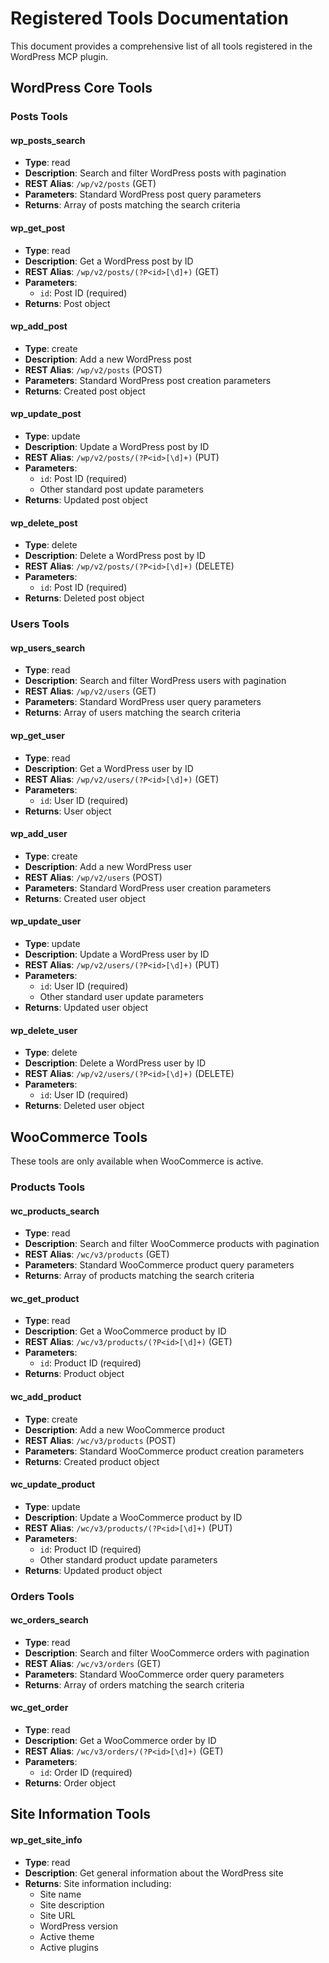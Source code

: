 # Registered Tools Documentation

This document provides a comprehensive list of all tools registered in the WordPress MCP plugin.

## WordPress Core Tools

### Posts Tools

#### wp_posts_search

- **Type**: read
- **Description**: Search and filter WordPress posts with pagination
- **REST Alias**: `/wp/v2/posts` (GET)
- **Parameters**: Standard WordPress post query parameters
- **Returns**: Array of posts matching the search criteria

#### wp_get_post

- **Type**: read
- **Description**: Get a WordPress post by ID
- **REST Alias**: `/wp/v2/posts/(?P<id>[\d]+)` (GET)
- **Parameters**:
  - `id`: Post ID (required)
- **Returns**: Post object

#### wp_add_post

- **Type**: create
- **Description**: Add a new WordPress post
- **REST Alias**: `/wp/v2/posts` (POST)
- **Parameters**: Standard WordPress post creation parameters
- **Returns**: Created post object

#### wp_update_post

- **Type**: update
- **Description**: Update a WordPress post by ID
- **REST Alias**: `/wp/v2/posts/(?P<id>[\d]+)` (PUT)
- **Parameters**:
  - `id`: Post ID (required)
  - Other standard post update parameters
- **Returns**: Updated post object

#### wp_delete_post

- **Type**: delete
- **Description**: Delete a WordPress post by ID
- **REST Alias**: `/wp/v2/posts/(?P<id>[\d]+)` (DELETE)
- **Parameters**:
  - `id`: Post ID (required)
- **Returns**: Deleted post object

### Users Tools

#### wp_users_search

- **Type**: read
- **Description**: Search and filter WordPress users with pagination
- **REST Alias**: `/wp/v2/users` (GET)
- **Parameters**: Standard WordPress user query parameters
- **Returns**: Array of users matching the search criteria

#### wp_get_user

- **Type**: read
- **Description**: Get a WordPress user by ID
- **REST Alias**: `/wp/v2/users/(?P<id>[\d]+)` (GET)
- **Parameters**:
  - `id`: User ID (required)
- **Returns**: User object

#### wp_add_user

- **Type**: create
- **Description**: Add a new WordPress user
- **REST Alias**: `/wp/v2/users` (POST)
- **Parameters**: Standard WordPress user creation parameters
- **Returns**: Created user object

#### wp_update_user

- **Type**: update
- **Description**: Update a WordPress user by ID
- **REST Alias**: `/wp/v2/users/(?P<id>[\d]+)` (PUT)
- **Parameters**:
  - `id`: User ID (required)
  - Other standard user update parameters
- **Returns**: Updated user object

#### wp_delete_user

- **Type**: delete
- **Description**: Delete a WordPress user by ID
- **REST Alias**: `/wp/v2/users/(?P<id>[\d]+)` (DELETE)
- **Parameters**:
  - `id`: User ID (required)
- **Returns**: Deleted user object

## WooCommerce Tools

These tools are only available when WooCommerce is active.

### Products Tools

#### wc_products_search

- **Type**: read
- **Description**: Search and filter WooCommerce products with pagination
- **REST Alias**: `/wc/v3/products` (GET)
- **Parameters**: Standard WooCommerce product query parameters
- **Returns**: Array of products matching the search criteria

#### wc_get_product

- **Type**: read
- **Description**: Get a WooCommerce product by ID
- **REST Alias**: `/wc/v3/products/(?P<id>[\d]+)` (GET)
- **Parameters**:
  - `id`: Product ID (required)
- **Returns**: Product object

#### wc_add_product

- **Type**: create
- **Description**: Add a new WooCommerce product
- **REST Alias**: `/wc/v3/products` (POST)
- **Parameters**: Standard WooCommerce product creation parameters
- **Returns**: Created product object

#### wc_update_product

- **Type**: update
- **Description**: Update a WooCommerce product by ID
- **REST Alias**: `/wc/v3/products/(?P<id>[\d]+)` (PUT)
- **Parameters**:
  - `id`: Product ID (required)
  - Other standard product update parameters
- **Returns**: Updated product object

### Orders Tools

#### wc_orders_search

- **Type**: read
- **Description**: Search and filter WooCommerce orders with pagination
- **REST Alias**: `/wc/v3/orders` (GET)
- **Parameters**: Standard WooCommerce order query parameters
- **Returns**: Array of orders matching the search criteria

#### wc_get_order

- **Type**: read
- **Description**: Get a WooCommerce order by ID
- **REST Alias**: `/wc/v3/orders/(?P<id>[\d]+)` (GET)
- **Parameters**:
  - `id`: Order ID (required)
- **Returns**: Order object

## Site Information Tools

#### wp_get_site_info

- **Type**: read
- **Description**: Get general information about the WordPress site
- **Returns**: Site information including:
  - Site name
  - Site description
  - Site URL
  - WordPress version
  - Active theme
  - Active plugins
